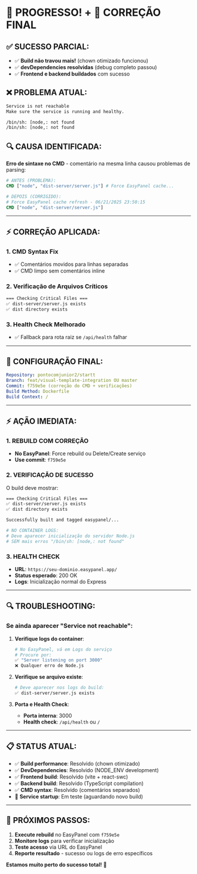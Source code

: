 # 🎉 PROGRESSO! + 🚨 CORREÇÃO FINAL

## ✅ **SUCESSO PARCIAL:**
- ✅ **Build não travou mais!** (chown otimizado funcionou)
- ✅ **devDependencies resolvidas** (debug completo passou)
- ✅ **Frontend e backend buildados** com sucesso

## ❌ **PROBLEMA ATUAL:**
```bash
Service is not reachable
Make sure the service is running and healthy.

/bin/sh: [node,: not found
/bin/sh: [node,: not found
```

## 🔍 **CAUSA IDENTIFICADA:**
**Erro de sintaxe no CMD** - comentário na mesma linha causou problemas de parsing:
```dockerfile
# ANTES (PROBLEMA):
CMD ["node", "dist-server/server.js"] # Force EasyPanel cache...

# DEPOIS (CORRIGIDO):
# Force EasyPanel cache refresh - 06/21/2025 23:50:15
CMD ["node", "dist-server/server.js"]
```

---

## ⚡ **CORREÇÃO APLICADA:**

### **1. CMD Syntax Fix**
- ✅ Comentários movidos para linhas separadas
- ✅ CMD limpo sem comentários inline

### **2. Verificação de Arquivos Críticos**
```dockerfile
=== Checking Critical Files ===
✅ dist-server/server.js exists
✅ dist directory exists
```

### **3. Health Check Melhorado**
- ✅ Fallback para rota raiz se `/api/health` falhar

---

## 🚀 **CONFIGURAÇÃO FINAL:**

```yaml
Repository: pontocomjunior2/startt
Branch: feat/visual-template-integration OU master
Commit: f759e5e (correção do CMD + verificações)
Build Method: Dockerfile
Build Context: /
```

---

## ⚡ **AÇÃO IMEDIATA:**

### **1. REBUILD COM CORREÇÃO**
- **No EasyPanel**: Force rebuild ou Delete/Create serviço
- **Use commit**: `f759e5e`

### **2. VERIFICAÇÃO DE SUCESSO**
O build deve mostrar:
```bash
=== Checking Critical Files ===
✅ dist-server/server.js exists
✅ dist directory exists

Successfully built and tagged easypanel/...

# NO CONTAINER LOGS:
# Deve aparecer inicialização do servidor Node.js
# SEM mais erros "/bin/sh: [node,: not found"
```

### **3. HEALTH CHECK**
- **URL**: `https://seu-dominio.easypanel.app/`
- **Status esperado**: 200 OK
- **Logs**: Inicialização normal do Express

---

## 🔍 **TROUBLESHOOTING:**

### **Se ainda aparecer "Service not reachable":**

1. **Verifique logs do container**:
   ```bash
   # No EasyPanel, vá em Logs do serviço
   # Procure por:
   ✅ "Server listening on port 3000"
   ❌ Qualquer erro de Node.js
   ```

2. **Verifique se arquivo existe**:
   ```bash
   # Deve aparecer nos logs do build:
   ✅ dist-server/server.js exists
   ```

3. **Porta e Health Check**:
   - **Porta interna**: 3000
   - **Health check**: `/api/health` ou `/`

---

## 📋 **STATUS ATUAL:**

- ✅ **Build performance**: Resolvido (chown otimizado)
- ✅ **DevDependencies**: Resolvido (NODE_ENV development)
- ✅ **Frontend build**: Resolvido (vite + react-swc)
- ✅ **Backend build**: Resolvido (TypeScript compilation)
- ✅ **CMD syntax**: Resolvido (comentários separados)
- 🔄 **Service startup**: Em teste (aguardando novo build)

---

## 🎯 **PRÓXIMOS PASSOS:**

1. **Execute rebuild** no EasyPanel com `f759e5e`
2. **Monitore logs** para verificar inicialização
3. **Teste acesso** via URL do EasyPanel
4. **Reporte resultado** - sucesso ou logs de erro específicos

**Estamos muito perto do sucesso total!** 🚀 